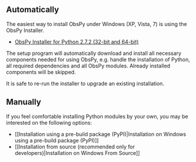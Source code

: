 ## Automatically

The easiest way to install ObsPy under Windows (XP, Vista, 7) is using the ObsPy Installer.

 * [ObsPy Installer for Python 2.7.2 (32-bit and 64-bit)](http://www.obspy.org/www/files/obspy-setup.exe)

The setup program will automatically download and install all necessary components needed for using ObsPy, e.g. handle the installation of Python, all required dependencies and all ObsPy modules. Already installed components will be skipped.

It is safe to re-run the installer to upgrade an existing installation.

## Manually

If you feel comfortable installing Python modules by your own, you may be interested on the following options:

 * [[Installation using a pre-build package (PyPI)|Installation on Windows using a pre-build package (PyPI)]]
 * [[Installation from source (recommended only for developers)|Installation on Windows From Source]]